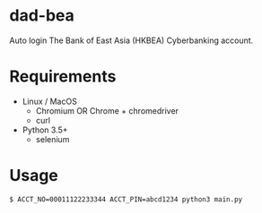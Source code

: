 # dad-bea
Auto login The Bank of East Asia (HKBEA) Cyberbanking account.

# Requirements
- Linux / MacOS
    - Chromium OR Chrome + chromedriver
    - curl
- Python 3.5+
    - selenium

# Usage
`$ ACCT_NO=00011122233344 ACCT_PIN=abcd1234 python3 main.py`